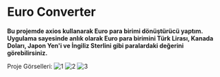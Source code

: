 # Euro Converter
 **Bu projemde axios kullanarak Euro para birimi dönüştürücü yaptım.**
**Uygulama sayesinde anlık olarak Euro para birimini Türk Lirası, Kanada Doları, Japon Yen'i ve İngiliz Sterlini gibi paralardaki değerini görebilirsiniz.**

Proje Görselleri:
![1](https://user-images.githubusercontent.com/62023846/105481242-d65b2480-5cb7-11eb-9867-ee8254523c6e.png) 
![2](https://user-images.githubusercontent.com/62023846/105481272-df4bf600-5cb7-11eb-8e91-1afb0062d854.png) 
![3](https://user-images.githubusercontent.com/62023846/105481449-1d491a00-5cb8-11eb-92ac-efd2655ec8e7.png)



